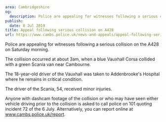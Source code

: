 ```yaml
area: Cambridgeshire
og:
  description: Police are appealing for witnesses following a serious collision on the A428 on Saturday morning.
publish:
  date: 8 Jul 2019
title: Appeal following serious collision on A428
url: https://www.cambs.police.uk/news-and-appeals/appeal-following-serious-collision-on-a428
```

Police are appealing for witnesses following a serious collision on the A428 on Saturday morning.

The collision occurred at about 3am, when a blue Vauxhall Corsa collided with a green Scania van near Cambourne.

The 18-year-old driver of the Vauxhall was taken to Addenbrooke's Hospital where he remains in critical condition.

The driver of the Scania, 54, received minor injuries.

Anyone with dashcam footage of the collision or who may have seen either vehicle driving prior to the collision is asked to call police on 101 quoting incident 72 of the 6 July. Alternatively, you can report online at www.cambs.police.uk/report.
